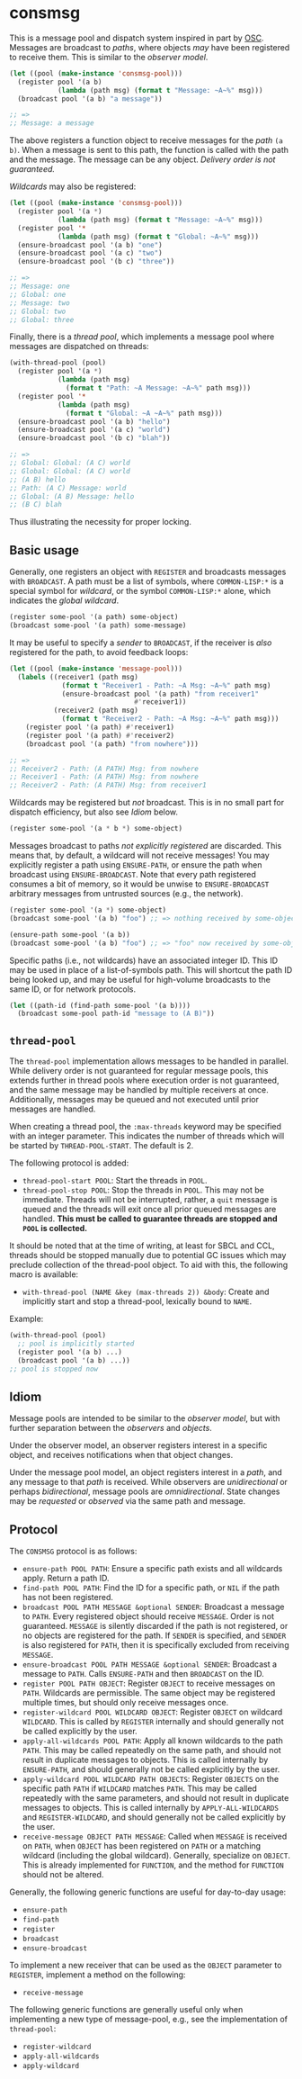 # consmsg

This is a message pool and dispatch system inspired in part by
[OSC](http://opensoundcontrol.org/).  Messages are broadcast to
*paths*, where objects *may* have been registered to receive them.
This is similar to the *observer model*.

```lisp
(let ((pool (make-instance 'consmsg-pool)))
  (register pool '(a b)
            (lambda (path msg) (format t "Message: ~A~%" msg)))
  (broadcast pool '(a b) "a message"))

;; =>
;; Message: a message
```

The above registers a function object to receive messages for the
*path* `(a b)`.  When a message is sent to this path, the function is
called with the path and the message.  The message can be any object.
*Delivery order is not guaranteed.*

*Wildcards* may also be registered:

```lisp
(let ((pool (make-instance 'consmsg-pool)))
  (register pool '(a *)
            (lambda (path msg) (format t "Message: ~A~%" msg)))
  (register pool '*
            (lambda (path msg) (format t "Global: ~A~%" msg)))
  (ensure-broadcast pool '(a b) "one")
  (ensure-broadcast pool '(a c) "two")
  (ensure-broadcast pool '(b c) "three"))

;; =>
;; Message: one
;; Global: one
;; Message: two
;; Global: two
;; Global: three
```

Finally, there is a *thread pool*, which implements a message pool
where messages are dispatched on threads:

```lisp
(with-thread-pool (pool)
  (register pool '(a *)
            (lambda (path msg)
              (format t "Path: ~A Message: ~A~%" path msg)))
  (register pool '*
            (lambda (path msg)
              (format t "Global: ~A ~A~%" path msg)))
  (ensure-broadcast pool '(a b) "hello")
  (ensure-broadcast pool '(a c) "world")
  (ensure-broadcast pool '(b c) "blah"))

;; =>
;; Global: Global: (A C) world
;; Global: Global: (A C) world
;; (A B) hello
;; Path: (A C) Message: world
;; Global: (A B) Message: hello
;; (B C) blah
```

Thus illustrating the necessity for proper locking.

## Basic usage

Generally, one registers an object with `REGISTER` and broadcasts
messages with `BROADCAST`.  A path must be a list of symbols, where
`COMMON-LISP:*` is a special symbol for *wildcard*, or the symbol
`COMMON-LISP:*` alone, which indicates the *global wildcard*.

```lisp
(register some-pool '(a path) some-object)
(broadcast some-pool '(a path) some-message)
```

It may be useful to specify a *sender* to `BROADCAST`, if the receiver
is *also* registered for the path, to avoid feedback loops:

```lisp
(let ((pool (make-instance 'message-pool)))
  (labels ((receiver1 (path msg)
             (format t "Receiver1 - Path: ~A Msg: ~A~%" path msg)
             (ensure-broadcast pool '(a path) "from receiver1"
                               #'receiver1))
           (receiver2 (path msg)
             (format t "Receiver2 - Path: ~A Msg: ~A~%" path msg)))
    (register pool '(a path) #'receiver1)
    (register pool '(a path) #'receiver2)
    (broadcast pool '(a path) "from nowhere")))

;; =>
;; Receiver2 - Path: (A PATH) Msg: from nowhere
;; Receiver1 - Path: (A PATH) Msg: from nowhere
;; Receiver2 - Path: (A PATH) Msg: from receiver1
```

Wildcards may be registered but *not* broadcast.  This is in no small
part for dispatch efficiency, but also see *Idiom* below.

```lisp
(register some-pool '(a * b *) some-object)
```

Messages broadcast to paths *not explicitly registered* are discarded.
This means that, by default, a wildcard will not receive messages!
You may explicitly register a path using `ENSURE-PATH`, or ensure the
path when broadcast using `ENSURE-BROADCAST`.  Note that every path
registered consumes a bit of memory, so it would be unwise to
`ENSURE-BROADCAST` arbitrary messages from untrusted sources (e.g.,
the network).

```lisp
(register some-pool '(a *) some-object)
(broadcast some-pool '(a b) "foo") ;; => nothing received by some-object!

(ensure-path some-pool '(a b))
(broadcast some-pool '(a b) "foo") ;; => "foo" now received by some-object
```

Specific paths (i.e., not wildcards) have an associated integer ID.
This ID may be used in place of a list-of-symbols path.  This will
shortcut the path ID being looked up, and may be useful for
high-volume broadcasts to the same ID, or for network protocols.

```lisp
(let ((path-id (find-path some-pool '(a b))))
  (broadcast some-pool path-id "message to (A B)"))
```

## `thread-pool`

The `thread-pool` implementation allows messages to be handled in
parallel.  While delivery order is not guaranteed for regular message
pools, this extends further in thread pools where execution order is
not guaranteed, and the same message may be handled by multiple
receivers at once.  Additionally, messages may be queued and not
executed until prior messages are handled.

When creating a thread pool, the `:max-threads` keyword may be
specified with an integer parameter.  This indicates the number of
threads which will be started by `THREAD-POOL-START`.  The default is
2.

The following protocol is added:

* `thread-pool-start POOL`: Start the threads in `POOL`.
* `thread-pool-stop POOL`: Stop the threads in `POOL`.  This may not
  be immediate.  Threads will not be interrupted, rather, a `quit`
  message is queued and the threads will exit once all prior queued
  messages are handled.  **This must be called to guarantee threads
  are stopped and `POOL` is collected.**

It should be noted that at the time of writing, at least for SBCL and
CCL, threads should be stopped manually due to potential GC issues
which may preclude collection of the thread-pool object.  To aid with
this, the following macro is available:

* `with-thread-pool (NAME &key (max-threads 2)) &body`: Create and
  implicitly start and stop a thread-pool, lexically bound to `NAME`.

Example:

```lisp
(with-thread-pool (pool)
  ;; pool is implicitly started
  (register pool '(a b) ...)
  (broadcast pool '(a b) ...))
;; pool is stopped now
```

## Idiom

Message pools are intended to be similar to the *observer model*, but
with further separation between the *observers* and *objects*.

Under the observer model, an observer registers interest in a specific
object, and receives notifications when that object changes.

Under the message pool model, an object registers interest in a
*path*, and any message to that *path* is received.  While observers
are *unidirectional* or perhaps *bidirectional*, message pools are
*omnidirectional*.  State changes may be *requested* or *observed* via
the same path and message.

## Protocol

The `CONSMSG` protocol is as follows:

* `ensure-path POOL PATH`: Ensure a specific path exists and all
  wildcards apply.  Return a path ID.
* `find-path POOL PATH`: Find the ID for a specific path, or `NIL` if
  the path has not been registered.
* `broadcast POOL PATH MESSAGE &optional SENDER`: Broadcast a message
  to `PATH`.  Every registered object should receive `MESSAGE`.  Order
  is not guaranteed.  `MESSAGE` is silently discarded if the path is
  not registered, or no objects are registered for the path.  If
  `SENDER` is specified, and `SENDER` is also registered for `PATH`,
  then it is specifically excluded from receiving `MESSAGE`.
* `ensure-broadcast POOL PATH MESSAGE &optional SENDER`: Broadcast a
  message to `PATH`.  Calls `ENSURE-PATH` and then `BROADCAST` on the
  ID.
* `register POOL PATH OBJECT`: Register `OBJECT` to receive messages
  on `PATH`.  Wildcards are permissible.  The same object may be
  registered multiple times, but should only receive messages once.
* `register-wildcard POOL WILDCARD OBJECT`: Register `OBJECT` on
  wildcard `WILDCARD`.  This is called by `REGISTER` internally and
  should generally not be called explicitly by the user.
* `apply-all-wildcards POOL PATH`: Apply all known wildcards to the
  path `PATH`.  This may be called repeatedly on the same path, and
  should not result in duplicate messages to objects.  This is called
  internally by `ENSURE-PATH`, and should generally not be called
  explicitly by the user.
* `apply-wildcard POOL WILDCARD PATH OBJECTS`: Register `OBJECTS` on
  the specific path `PATH` if `WILDCARD` matches `PATH`.  This may be
  called repeatedly with the same parameters, and should not result in
  duplicate messages to objects.  This is called internally by
  `APPLY-ALL-WILDCARDS` and `REGISTER-WILDCARD`, and should generally
  not be called explicitly by the user.
* `receive-message OBJECT PATH MESSAGE`: Called when `MESSAGE` is
  received on `PATH`, when `OBJECT` has been registered on `PATH` or a
  matching wildcard (including the global wildcard).  Generally,
  specialize on `OBJECT`.  This is already implemented for `FUNCTION`,
  and the method for `FUNCTION` should not be altered.

Generally, the following generic functions are useful for day-to-day usage:

* `ensure-path`
* `find-path`
* `register`
* `broadcast`
* `ensure-broadcast`

To implement a new receiver that can be used as the `OBJECT` parameter
to `REGISTER`, implement a method on the following:

* `receive-message`

The following generic functions are generally useful only when
implementing a new type of message-pool, e.g., see the implementation
of `thread-pool`:

* `register-wildcard`
* `apply-all-wildcards`
* `apply-wildcard`
